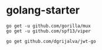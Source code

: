 # golang-starter

```
go get -u github.com/gorilla/mux
go get -u github.com/spf13/viper

go get github.com/dgrijalva/jwt-go
```